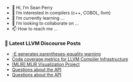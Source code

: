 - 👋 Hi, I’m Sean Perry
- 👀 I’m interested in compilers (c++, COBOL, llvm)
- 🌱 I’m currently learning ...
- 💞️ I’m looking to collaborate on ...
- 📫 How to reach me ...

<!---
s66perry/s66perry is a ✨ special ✨ repository because its `README.md` (this file) appears on your GitHub profile.
You can click the Preview link to take a look at your changes.
--->
### 📕 Latest LLVM Discourse Posts

<!-- DISCOURSE-LLVM:START -->
- [-E generates parentheses-equality warning](https://discourse.llvm.org/t/e-generates-parentheses-equality-warning/75229#post_1)
- [Code coverage metrics for LLVM Compiler Infrastructure](https://discourse.llvm.org/t/code-coverage-metrics-for-llvm-compiler-infrastructure/61877?page=2#post_30)
- [[MLIR] MLIR Visualization Project](https://discourse.llvm.org/t/mlir-mlir-visualization-project/4280#post_16)
- [Questions about the API](https://discourse.llvm.org/t/questions-about-the-api/75228#post_2)
- [Questions about the API](https://discourse.llvm.org/t/questions-about-the-api/75228#post_1)
<!-- DISCOURSE-LLVM:END -->
